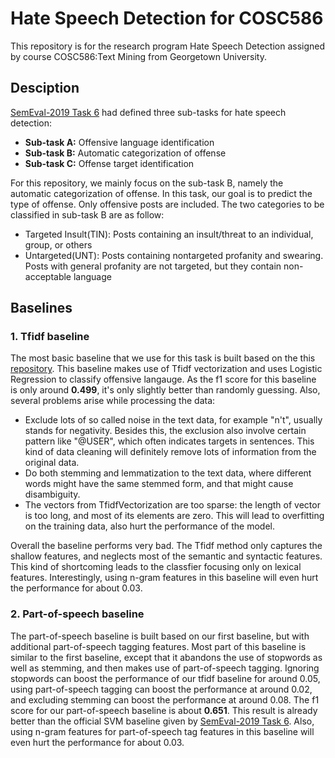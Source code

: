 # Hate Speech Detection for COSC586

This repository is for the research program Hate Speech Detection assigned by course COSC586:Text Mining from Georgetown University. 

## Desciption

[SemEval-2019 Task 6](https://arxiv.org/pdf/1903.08983.pdf) had defined three sub-tasks for hate speech detection:

- **Sub-task A:** Offensive language identification
- **Sub-task B:** Automatic categorization of offense
- **Sub-task C:** Offense target identification

For this repository, we mainly focus on the sub-task B, namely the automatic categorization of offense. In this task, our goal is to predict the type of offense. Only offensive posts are included. The two categories to be classified in sub-task B are as follow:

- Targeted Insult(TIN): Posts containing an insult/threat to an individual, group, or others
- Untargeted(UNT): Posts containing nontargeted profanity and swearing. Posts with general profanity are not targeted, but they contain non-acceptable language

## Baselines

### 1. Tfidf baseline

The most basic baseline that we use for this task is built based on the this [repository](https://github.com/FTS152/NLP-Project-2-Offensive-Tweet-Classification-SemEval-2019-Task6). This baseline makes use of Tfidf vectorization and uses Logistic Regression to classify offensive langauge. As the f1 score for this baseline is only around **0.499**, it's only slightly better than randomly guessing. Also, several problems arise while processing the data:

- Exclude lots of so called noise in the text data, for example "n't", usually stands for negativity. Besides this, the exclusion also involve certain pattern like "@USER", which often indicates targets in sentences. This kind of data cleaning will definitely remove lots of information from the original data.
- Do both stemming and lemmatization to the text data, where different words might have the same stemmed form, and that might cause disambiguity.
- The vectors from TfidfVectorization are too sparse: the length of vector is too long, and most of its elements are zero. This will lead to overfitting on the training data, also hurt the performance of the model.

Overall the baseline performs very bad. The Tfidf method only captures the shallow features, and neglects most of the semantic and syntactic features. This kind of shortcoming leads to the classfier focusing only on lexical features. Interestingly, using n-gram features in this baseline will even hurt the performance for about 0.03.

### 2. Part-of-speech baseline

The part-of-speech baseline is built based on our first baseline, but with additional part-of-speech tagging features. Most part of this baseline is similar to the first baseline, except that it abandons the use of stopwords as well as stemming, and then makes use of part-of-speech tagging.
Ignoring stopwords can boost the performance of our tfidf baseline for around 0.05, using part-of-speech tagging can boost the performance at around 0.02, and excluding stemming can boost the performance at around 0.08. The f1 score for our part-of-speech baseline is about **0.651**. This result is already better than the official SVM baseline given by [SemEval-2019 Task 6](https://arxiv.org/pdf/1903.08983.pdf). Also, using n-gram features for part-of-speech tag features in this baseline will even hurt the performance for about 0.03.